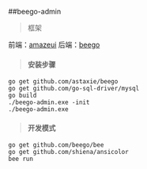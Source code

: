 ##beego-admin

>框架 

前端：[amazeui](http://amazeui.org/getting-started)
后端：[beego](https://beego.me/docs/intro/)
>#### 安装步骤
```
go get github.com/astaxie/beego
go get github.com/go-sql-driver/mysql
go build
./beego-admin.exe -init
./beego-admin.exe
```
>#### 开发模式
```
go get github.com/beego/bee
go get github.com/shiena/ansicolor
bee run
```
